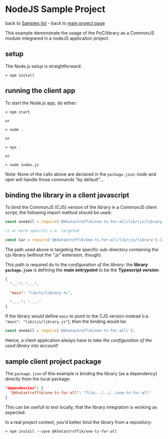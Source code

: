 # NodeJS Sample Project

back to [Samples list][samples] - back to [main project page][mainpage]

This example demonstrate the usage of the PoC/library as a CommonJS module integrared in a nodeJS application project.

## setup

The Node.js setup is straightforward:

```shell
> npm install
```

## running the client app

To start the Node.js app, do either:

```shell
> npm start

or

> node .

or

> npx .

or

> node index.js
```

Note: None of the calls above are declared in the `package.json`: *node* and *npm* will handle those commands "by default"...

## binding the library in a client javascript

To bind the CommonJS (CJS) version of the library in a CommonJS client script, the following import method should be used:

```javascript
const one4all = require('@khatastroffik/one-ts-for-all/lib/cjs/library');

// or more specific i.e. targeted

const Car = require('@khatastroffik/one-ts-for-all/lib/cjs/library').Car;
```

The path used above is targeting the specific sub-directory containing the cjs library (without the ".js" extension, though).

This path is required du to the *configuration of the library*: the **library `package.json`** is defining the **main entrypoint** to be the **Typescript version**:

```json
{
  "...": "...",

  "main": "lib/ts/library.ts",

  "....": "...."
}
```

If the library would define `main` to point to the CJS version instead (i.e. `"main": "lib/cjs/library.js"`), then the binding would be:

```javascript
const one4all = require('@khatastroffik/one-ts-for-all/');
```

Hence, a client application always have to *take the configuration of the used library into account*!

## sample client project package

The `package.json` of this example is binding the library (as a dependency) directly from the local package:

```json
"dependencies": {
  "@khatastroffik/one-ts-for-all": "file:../../../one-ts-for-all"
}
```

This can be usefull to test locally, that the library integration is working as expected.

In a real project context, you'd better bind the library from a repository:

```shell
> npm install --save @khatastroffik/one-ts-for-all
```

[mainpage]: ../../README.md
[samples]: ../README.md
